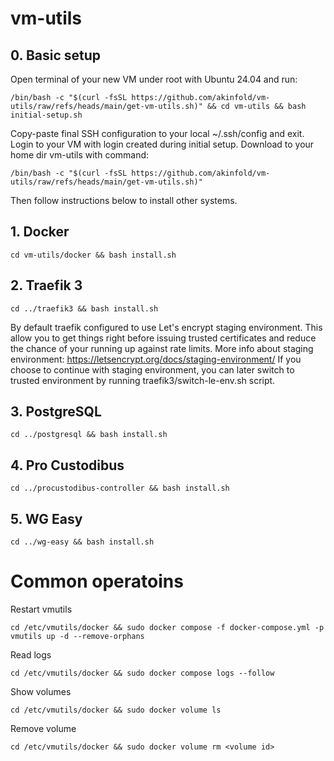# vm-utils

## 0. Basic setup
Open terminal of your new VM under root with Ubuntu 24.04 and run:
```
/bin/bash -c "$(curl -fsSL https://github.com/akinfold/vm-utils/raw/refs/heads/main/get-vm-utils.sh)" && cd vm-utils && bash initial-setup.sh
```
Copy-paste final SSH configuration to your local ~/.ssh/config and exit.
Login to your VM with login created during initial setup.
Download to your home dir vm-utils with command:
```
/bin/bash -c "$(curl -fsSL https://github.com/akinfold/vm-utils/raw/refs/heads/main/get-vm-utils.sh)"
```
Then follow instructions below to install other systems.


## 1. Docker
```
cd vm-utils/docker && bash install.sh
```

## 2. Traefik 3

```
cd ../traefik3 && bash install.sh
```

By default traefik configured to use Let's encrypt staging environment. This allow you to get things right before issuing trusted certificates and reduce the chance of your running up against rate limits. More info about staging environment: https://letsencrypt.org/docs/staging-environment/
If you choose to continue with staging environment, you can later switch to trusted environment by running traefik3/switch-le-env.sh script.

## 3. PostgreSQL
```
cd ../postgresql && bash install.sh
```

## 4. Pro Custodibus
```
cd ../procustodibus-controller && bash install.sh
```

## 5. WG Easy
```
cd ../wg-easy && bash install.sh
```

# Common operatoins

Restart vmutils
```
cd /etc/vmutils/docker && sudo docker compose -f docker-compose.yml -p vmutils up -d --remove-orphans
```

Read logs
```
cd /etc/vmutils/docker && sudo docker compose logs --follow
```

Show volumes
```
cd /etc/vmutils/docker && sudo docker volume ls
```

Remove volume
```
cd /etc/vmutils/docker && sudo docker volume rm <volume id>
```

